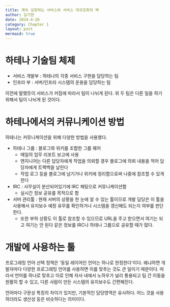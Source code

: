 ```yaml
---
title: 계속 성장하는 서비스와 서비스 대규모화의 벽
author: 김기현
date: 2024-4-26
category: Chapter 1
layout: post
mermaid: true
---
```


# 하테나 기술팀 체제

* 서비스 개발부 : 하테나의 각종 서비스 구현을 담당하는 팀
* 인프라 부 : 서버/인프라 시스템의 운용을 담당하는 팀

이전에 말했듯이 서비스가 커짐에 따라서 팀이 나뉘게 된다. 위 두 팀은 다른 일을 하기 위해서 팀이 나뉘게 된 것이다.

# 하테나에서의 커뮤니케이션 방법
하테나는 커뮤니케이션을 위해 다양한 방법을 사용했다.
* 하테나 그룹 : 블로그와 위키를 조합한 그룹 웨어
  * 매일의 업무 리포트 보고에 사용
  * 엔지니어는 다른 담당자에게 작업을 의뢰할 경우 블로그에 의뢰 내용을 적어 담당자에게 트랙백을 날린다
  * 작업 로그 등을 블로그에 남기거나 위키에 정리함으로써 나중에 참조할 수 있게 한다
* IRC : 사무실이 분산되어있기에 IRC 채팅으로 커뮤니케이션함
  * 실시간 정보 공유를 목적으로 함
* 서버 관리툴 : 현재 서버의 상황을 한 눈에 알 수 있는 툴이므로 개발 담당은 이 툴을 사용해서 유지보수 예정 유무를 확인하거나 시스템을 갱신해도 되는지 여부를 판단한다.
  * 또한 부하 상황도 이 툴로 참조할 수 있으므로 URL을 주고 받으면서 여기는 되고 여기는 안 된다 같은 정보를 IRC나 하테나 그룹으로 공유할 때가 많다.

# 개발에 사용하는 툴
프로그래밍 언어 선택 정책은 '동일 레이어인 언어는 하나로 한정한다'이다. 왜냐하면 개발자마다 다양한 프로그래밍 언어를 사용하면 이를 맞추는 것도 큰 일이기 때문이다.
따라서 언어를 하나로 맞추고 이로 인해 자사 내에서 노하우가 널리 통용되고 팀 간 이동을 원활히 할 수 있고, 다른 사람이 만든 시스템의 유지보수도 간편해진다.

언어마다 구문상 특징의 차이가 있지만, 기본적인 담당영역은 유사하다. 어느 것을 사용하더라도 생산성 등은 비슷하다는 의미이다.

